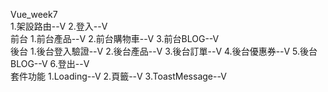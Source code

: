 Vue_week7
<br>
1.架設路由--V
2.登入--V
<br>
前台
1.前台產品--V
2.前台購物車--V
3.前台BLOG--V
<br>
後台
1.後台登入驗證--V
2.後台產品--V
3.後台訂單--V
4.後台優惠券--V
5.後台BLOG--V
6.登出--V
<br>
套件功能
1.Loading--V
2.頁籤--V
3.ToastMessage--V
